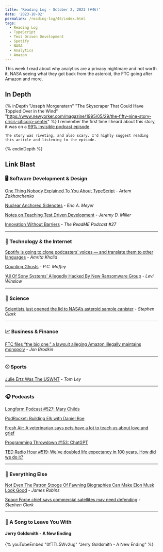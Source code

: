 ```yaml
---
title: 'Reading Log - October 2, 2023 (#46)'
date: '2023-10-02'
permalink: /reading-log/46/index.html
tags:
  - Reading Log
  - TypeScript
  - Test Driven Development
  - Spotify
  - NASA
  - Analytics
  - Amazon
---
```


This week I read about why analytics are a privacy nightmare and not worth it, NASA seeing what they got back from the asteroid, the FTC going after Amazon and more.
<!-- excerpt -->

<h2 class="old">In Depth</h2>

{% inDepth "Joseph Morgenstern" "The Skyscraper That Could Have Toppled Over in the Wind" "https://www.newyorker.com/magazine/1995/05/29/the-fifty-nine-story-crisis-citicorp-center" %}
    I remember the first time I heard about this story, it was on a [99% Invisible podcast episode](https://99percentinvisible.org/episode/structural-integrity/).

    The story was riveting, and also scary. I'd highly suggest reading this article and listening to the episode.
{% endinDepth %}

<h2 class="old">Link Blast</h2>

### 🖥 Software Development & Design

[One Thing Nobody Explained To You About TypeScript](https://redd.one/blog/one-thing-nobody-explained-to-you-about-typescript) - *Artem Zakharchenko*

[Nuclear Anchored Sidenotes](https://meyerweb.com/eric/thoughts/2023/09/12/nuclear-anchored-sidenotes/) - *Eric A. Meyer*

[Notes on Teaching Test Driven Development](https://jeremydmiller.com/2023/09/14/notes-on-teaching-test-driven-development/) - *Jeremy D. Miller*

[Innovation Without Barriers](https://github.com/readme/podcast/accessible-software-development) - *The ReadME Podcast #27*

---

### 📡 Technology & the Internet

[Spotify is going to clone podcasters’ voices — and translate them to other languages](https://www.theverge.com/2023/9/25/23888009/spotify-podcast-translation-voice-replication-open-ai) - *Amrita Khalid*

[Counting Ghosts](https://pcmaffey.com/counting-ghosts) - *P.C. Maffey*

[‘All Of Sony Systems’ Allegedly Hacked By New Ransomware Group](https://kotaku.com/sony-playstation-hack-breach-ransomware-ransomed-vc-1850870993) - *Levi Winslow*

---

### 🔬 Science

[Scientists just opened the lid to NASA’s asteroid sample canister](https://arstechnica.com/space/2023/09/scientists-get-first-glimpse-of-samples-returned-from-asteroid/) - *Stephen Clark*

---

### 📈 Business & Finance

[FTC files “the big one,” a lawsuit alleging Amazon illegally maintains monopoly](https://arstechnica.com/tech-policy/2023/09/ftc-files-the-big-one-a-lawsuit-alleging-amazon-illegally-maintains-monopoly/) - *Jon Brodkin*

---

### ⚾️ Sports

[Julie Ertz Was The USWNT](https://defector.com/julie-ertz-was-the-uswnt) - *Tom Ley*

---

### 🎧 Podcasts

[Longform Podcast #527: Mary Childs](https://longform.org/player/longform-podcast-527-mary-childs)

[PodRocket: Building Elk with Daniel Roe](https://podrocket.logrocket.com/elk)

[Fresh Air: A veterinarian says pets have a lot to teach us about love and grief](https://www.npr.org/sections/health-shots/2023/03/13/1162585010/this-veterinarian-says-pets-have-a-lot-to-teach-us-about-love-and-grief)

[Programming Throwdown #153: ChatGPT](https://www.programmingthrowdown.com/episodes/153-chatgpt/)

[TED Radio Hour #519: We've doubled life expectancy in 100 years. How did we do it?](https://www.npr.org/2023/03/09/1162156179/weve-doubled-life-expectancy-in-100-years-how-did-we-do-it)

---

### 🎒 Everything Else

[Not Even The Patron Stooge Of Fawning Biographies Can Make Elon Musk Look Good](https://defector.com/not-even-the-patron-stooge-of-fawning-biographies-can-make-elon-musk-look-good) - *James Robins*

[Space Force chief says commercial satellites may need defending](https://arstechnica.com/space/2023/09/space-force-chief-foresees-role-in-protecting-commercial-satellites/) - *Stephen Clark*

---

### 🎵 A Song to Leave You With

#### Jerry Goldsmith - A New Ending

{% youTubeEmbed "0fTTL5Wv2ug" "Jerry Goldsmith - A New Ending" %}

